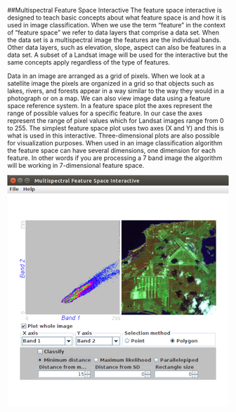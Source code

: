 ##Multispectral Feature Space Interactive
The feature space interactive is designed to teach basic concepts about what feature space is and how it
is used in image classification. When we use the term “feature” in the context of “feature space” we refer
to data layers that comprise a data set. When the data set is a multispectral image the features are the
individual bands. Other data layers, such as elevation, slope, aspect can also be features in a data set. A
subset of a Landsat image will be used for the interactive but the same concepts apply regardless of the
type of features.

Data in an image are arranged as a grid of pixels. When we look at a satellite image the pixels are organized
in a grid so that objects such as lakes, rivers, and forests appear in a way similar to the way they would
in a photograph or on a map. We can also view image data using a feature space reference system. In a
feature space plot the axes represent the range of possible values for a specific feature. In our case the axes
represent the range of pixel values which for Landsat images range from 0 to 255. The simplest feature
space plot uses two axes (X and Y) and this is what is used in this interactive. Three-dimensional plots
are also possible for visualization purposes. When used in an image classification algorithm the feature
space can have several dimensions, one dimension for each feature. In other words if you are processing
a 7 band image the algorithm will be working in 7-dimensional feature space.

![Screen Shot](/img/screenshot.jpg)
